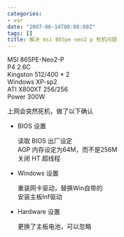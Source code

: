 ```yaml
---
categories:
- var
date: "2007-06-14T00:00:00Z"
tags: []
title: 解决 msi 865pe neo2 p 死机问题
---
```


MSI 865PE-Neo2-P \
P4 2.6C \
Kingston 512/400 * 2 \
Windows XP-sp2 \
ATI X800XT 256/256 \
Power 300W

上网会突然死机，做了以下确认

* BIOS 设置

    读取 BIOS 出厂设定 \
    AGP 内存设定为64M，而不是256M \
    关闭 HT 超线程

* Windows 设置

    重装网卡驱动，替换Win自带的 \
    安装主板Inf驱动

* Hardware 设置

    更换了主板电池，可以忽略
